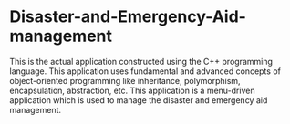 # Disaster-and-Emergency-Aid-management
This is the actual application constructed using the C++ programming language.   This application uses fundamental and advanced concepts of object-oriented programming like  inheritance, polymorphism, encapsulation, abstraction, etc.  This application is a menu-driven application which is used to manage the disaster and emergency aid management.
